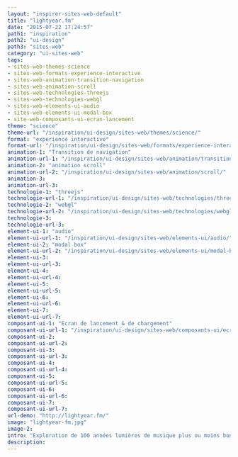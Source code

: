 ```yaml
---
layout: "inspirer-sites-web-default"
title: "lightyear.fm"
date: "2015-07-22 17:24:57"
path1: "inspiration"
path2: "ui-design"
path3: "sites-web"
category: "ui-sites-web"
tags:
- sites-web-themes-science
- sites-web-formats-experience-interactive
- sites-web-animation-transition-navigation
- sites-web-animation-scroll
- sites-web-technologies-threejs
- sites-web-technologies-webgl
- sites-web-elements-ui-audio
- sites-web-elements-ui-modal-box
- site-web-composants-ui-ecran-lancement
theme: "science"
theme-url: "/inspiration/ui-design/sites-web/themes/science/"
format: "experience interactive"
format-url: "/inspiration/ui-design/sites-web/formats/experience-interactive/"
animation-1: "Transition de navigation"
animation-url-1: "/inspiration/ui-design/sites-web/animation/transition-navigation/"
animation-2: "animation scroll"
animation-url-2: "/inspiration/ui-design/sites-web/animation/scroll/"
animation-3:
animation-url-3:
technologie-1: "threejs"
technologie-url-1: "/inspiration/ui-design/sites-web/technologies/threejs/"
technologie-2: "webgl"
technologie-url-2: "/inspiration/ui-design/sites-web/technologies/webgl/"
technologie-3:
technologie-url-3:
element-ui-1: "audio"
element-ui-url-1: "/inspiration/ui-design/sites-web/elements-ui/audio/"
element-ui-2: "modal box"
element-ui-url-2: "/inspiration/ui-design/sites-web/elements-ui/modal-box/"
element-ui-3:
element-ui-url-3:
element-ui-4:
element-ui-url-4:
element-ui-5:
element-ui-url-5:
element-ui-6:
element-ui-url-6:
element-ui-7:
element-ui-url-7:
composant-ui-1: "Ecran de lancement & de chargement"
composant-ui-url-1: "/inspiration/ui-design/sites-web/composants-ui/ecran-lancement/"
composant-ui-2:
composant-ui-url-2:
composant-ui-3:
composant-ui-url-3:
composant-ui-4:
composant-ui-url-4:
composant-ui-5:
composant-ui-url-5:
composant-ui-6:
composant-ui-url-6:
composant-ui-7:
composant-ui-url-7:
url-demo: "http://lightyear.fm/"
image: "lightyear-fm.jpg"
image-2:
intro: "Exploration de 100 années lumières de musique plus ou moins bonne. Il y en a pour tous les goûts."
description:
---
```

